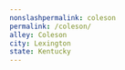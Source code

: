 ```yaml
---
﻿nonslashpermalink: coleson
permalink: /coleson/
alley: Coleson
city: Lexington
state: Kentucky
---
```

